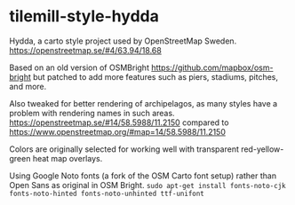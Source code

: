 tilemill-style-hydda
====================

Hydda, a carto style project used by OpenStreetMap Sweden.
https://openstreetmap.se/#4/63.94/18.68

Based on an old version of OSMBright
https://github.com/mapbox/osm-bright
but patched to add more features such as piers, stadiums, pitches, and more. 

Also tweaked for better rendering of archipelagos, as many styles have a problem with rendering names in such areas. 
https://openstreetmap.se/#14/58.5988/11.2150 compared to https://www.openstreetmap.org/#map=14/58.5988/11.2150

Colors are originally selected for working well with transparent red-yellow-green heat map overlays.

Using Google Noto fonts (a fork of the OSM Carto font setup) rather than Open Sans as original in OSM Bright.
``sudo apt-get install fonts-noto-cjk fonts-noto-hinted fonts-noto-unhinted ttf-unifont``


